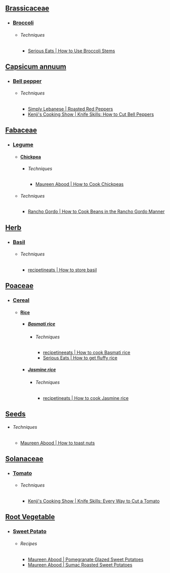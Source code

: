 ## [Brassicaceae](https://en.wikipedia.org/wiki/Brassicaceae)
- ### [Broccoli](https://en.wikipedia.org/wiki/Broccoli)
	- ###### Techniques
		- [Serious Eats | How to Use Broccoli Stems](https://www.seriouseats.com/how-to-use-broccoli-stems-8768805)
## [Capsicum annuum](https://en.wikipedia.org/wiki/Capsicum_annuum)
- ### [Bell pepper](https://en.wikipedia.org/wiki/Bell_pepper)
	- ###### Techniques
		- [Simply Lebanese | Roasted Red Peppers](https://www.simplyleb.com/recipe/roasted-red-peppers/)
		- [Kenji's Cooking Show | Knife Skills: How to Cut Bell Peppers](https://www.youtube.com/watch?v=vwOEDR0gQLw)
## [Fabaceae](https://en.wikipedia.org/wiki/Fabaceae)
- ### [Legume](https://en.wikipedia.org/wiki/Legume)
	- #### [Chickpea](https://en.wikipedia.org/wiki/Chickpea)
		- ###### Techniques
			- [Maureen Abood | How to Cook Chickpeas](https://maureenabood.com/technique-how-to-prepare-dried-chickpeas/)
	- ###### Techniques
		- [Rancho Gordo | How to Cook Beans in the Rancho Gordo Manner](https://www.ranchogordo.com/blogs/recipes/cooking-basic-beans-in-the-rancho-gordo-manner)
## [Herb](https://en.wikipedia.org/wiki/Herb)
- ### [Basil](https://en.wikipedia.org/wiki/Basil)
	- ###### Techniques
		- [recipetineats | How to store basil](https://www.recipetineats.com/how-to-store-basil/)
## [Poaceae](https://en.wikipedia.org/wiki/Poaceae)
- ### [Cereal](https://en.wikipedia.org/wiki/Cereal)
	- #### [Rice](https://en.wikipedia.org/wiki/Rice)
		- ##### [Basmati rice](https://en.wikipedia.org/wiki/Basmati)
			- ###### Techniques
				- [recipetineeats | How to cook Basmati rice](https://www.recipetineats.com/how-to-cook-basmati-rice/)
				- [Serious Eats | How to get fluffy rice](https://www.seriouseats.com/fluffy-rice-trick-11686236)
		- ##### [Jasmine rice](https://en.wikipedia.org/wiki/Jasmine_rice)
			- ###### Techniques
				- [recipetineats | How to cook Jasmine rice](https://www.recipetineats.com/how-to-cook-jasmine-rice/)
## [Seeds](https://en.wikipedia.org/wiki/Seed)
- ###### Techniques
	- [Maureen Abood | How to toast nuts](https://maureenabood.com/technique-how-to-toast-nuts-perfectly-every-time/)
## [Solanaceae](https://en.wikipedia.org/wiki/Solanaceae)
- ### [Tomato](https://en.wikipedia.org/wiki/Tomato)
	- ###### Techniques
		- [Kenji's Cooking Show | Knife Skills: Every Way to Cut a Tomato](https://www.youtube.com/watch?v=h2XlEXoerWc)
## [Root Vegetable](https://en.wikipedia.org/wiki/Root_vegetable)
- ### [Sweet Potato](https://en.wikipedia.org/wiki/Sweet_potato)
	- ###### Recipes
		- [Maureen Abood | Pomegranate Glazed Sweet Potatoes](https://maureenabood.com/pomegranate-glazed-sweet-potatoes/)
		- [Maureen Abood | Sumac Roasted Sweet Potatoes](https://maureenabood.com/sumac-roasted-sweet-potatoes/)

